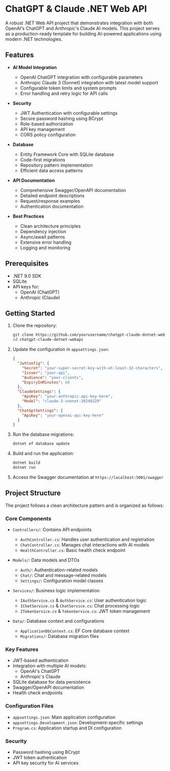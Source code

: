 # ChatGPT & Claude .NET Web API

A robust .NET Web API project that demonstrates integration with both OpenAI's ChatGPT and Anthropic's Claude AI models. This project serves as a production-ready template for building AI-powered applications using modern .NET technologies.

## Features

- **AI Model Integration**
  - OpenAI ChatGPT integration with configurable parameters
  - Anthropic Claude 3 (Sonnet) integration with latest model support
  - Configurable token limits and system prompts
  - Error handling and retry logic for API calls

- **Security**
  - JWT Authentication with configurable settings
  - Secure password hashing using BCrypt
  - Role-based authorization
  - API key management
  - CORS policy configuration

- **Database**
  - Entity Framework Core with SQLite database
  - Code-first migrations
  - Repository pattern implementation
  - Efficient data access patterns

- **API Documentation**
  - Comprehensive Swagger/OpenAPI documentation
  - Detailed endpoint descriptions
  - Request/response examples
  - Authentication documentation

- **Best Practices**
  - Clean architecture principles
  - Dependency injection
  - Async/await patterns
  - Extensive error handling
  - Logging and monitoring

## Prerequisites

- .NET 9.0 SDK
- SQLite
- API keys for:
  - OpenAI (ChatGPT)
  - Anthropic (Claude)

## Getting Started

1. Clone the repository:
   ```bash
   git clone https://github.com/yourusername/chatgpt-claude-dotnet-webapi.git
   cd chatgpt-claude-dotnet-webapi
   ```

2. Update the configuration in `appsettings.json`:
   ```json
   {
     "JwtConfig": {
       "Secret": "your-super-secret-key-with-at-least-32-characters",
       "Issuer": "your-api",
       "Audience": "your-clients",
       "ExpiryInMinutes": 60
     },
     "ClaudeSettings": {
       "ApiKey": "your-anthropic-api-key-here",
       "Model": "claude-3-sonnet-20240229"
     },
     "ChatGptSettings": {
       "ApiKey": "your-openai-api-key-here"
     }
   }
   ```

3. Run the database migrations:
   ```bash
   dotnet ef database update
   ```

4. Build and run the application:
   ```bash
   dotnet build
   dotnet run
   ```

5. Access the Swagger documentation at `https://localhost:5001/swagger`

## Project Structure
The project follows a clean architecture pattern and is organized as follows:

### Core Components

- `Controllers/`: Contains API endpoints
  - `AuthController.cs`: Handles user authentication and registration
  - `ChatController.cs`: Manages chat interactions with AI models
  - `HealthController.cs`: Basic health check endpoint

- `Models/`: Data models and DTOs
  - `Auth/`: Authentication-related models
  - `Chat/`: Chat and message-related models
  - `Settings/`: Configuration model classes

- `Services/`: Business logic implementation
  - `IAuthService.cs` & `AuthService.cs`: User authentication logic
  - `IChatService.cs` & `ChatService.cs`: Chat processing logic
  - `ITokenService.cs` & `TokenService.cs`: JWT token management

- `Data/`: Database context and configurations
  - `ApplicationDbContext.cs`: EF Core database context
  - `Migrations/`: Database migration files

### Key Features

- JWT-based authentication
- Integration with multiple AI models:
  - OpenAI's ChatGPT
  - Anthropic's Claude
- SQLite database for data persistence
- Swagger/OpenAPI documentation
- Health check endpoints

### Configuration Files

- `appsettings.json`: Main application configuration
- `appsettings.Development.json`: Development-specific settings
- `Program.cs`: Application startup and DI configuration

### Security

- Password hashing using BCrypt
- JWT token authentication
- API key security for AI services

